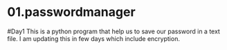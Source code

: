 # 01.passwordmanager
#Day1
This is a python program that help us to save our password in a text file.
I am updating this in few days which include encryption.
